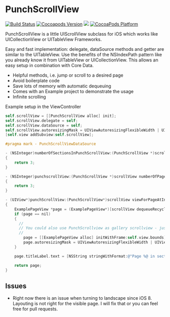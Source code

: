 # PunchScrollView
[![Build Status](http://img.shields.io/travis/tapwork/PunchScrollView/master.svg?style=flat)](https://travis-ci.org/tapwork/PunchScrollView)
[![Cocoapods Version](http://img.shields.io/cocoapods/v/PunchScrollView.svg?style=flat)](https://github.com/tapwork/PunchScrollView/blob/master/PunchScrollView.podspec)
[![](http://img.shields.io/cocoapods/l/PunchScrollView.svg?style=flat)](https://github.com/tapwork/PunchScrollView/blob/master/LICENSE)
[![CocoaPods Platform](http://img.shields.io/cocoapods/p/PunchScrollView.svg?style=flat)]()

PunchScrollView is a little UIScrollView subclass for iOS which works like UICollectionView or UITableView Frameworks.
<br>

Easy and fast implementation: delegate, dataSource methods and getter are similar to the UITableView.
Use the benefits of the NSIndexPath pattern like you already know it from UITableView or UICollectionView.
This allows an easy setup in combination with Core Data.

- Helpful methods, i.e. jump or scroll to a desired page
- Avoid boilerplate code
- Save lots of memory with automatic dequeuing
- Comes with an Example project to demonstrate the usage
- Infinite scrolling

Example setup in the ViewController

```  objective-c
self.scrollView = [[PunchScrollView alloc] init];
self.scrollView.delegate = self;
self.scrollView.dataSource = self;
self.scrollView.autoresizingMask = UIViewAutoresizingFlexibleWidth | UIViewAutoresizingFlexibleHeight;
[self.view addSubview:self.scrollView];

#pragma mark - PunchScrollViewDataSource

- (NSInteger)numberOfSectionsInPunchScrollView:(PunchScrollView *)scrollView
{
	return 3;
}

- (NSInteger)punchscrollView:(PunchScrollView *)scrollView numberOfPagesInSection:(NSInteger)section
{
	return 3;
}

- (UIView*)punchScrollView:(PunchScrollView*)scrollView viewForPageAtIndexPath:(NSIndexPath *)indexPath
{
	ExamplePageView *page = (ExamplePageView*)[scrollView dequeueRecycledPage];
	if (page == nil)
	{
      //
      // You could also use PunchScrollview as gallery scrollview - just change the size of the desired view
      //
		page = [[ExamplePageView alloc] initWithFrame:self.view.bounds];
        page.autoresizingMask = UIViewAutoresizingFlexibleWidth | UIViewAutoresizingFlexibleHeight;
	}

	page.titleLabel.text = [NSString stringWithFormat:@"Page %@ in section %@", @(indexPath.row), @(indexPath.section)];

	return page;
}


```
## Issues
* Right now there is an issue when turning to landscape since iOS 8. Layouting is not right for the visible page. I will fix that or you can feel free for pull requests.
